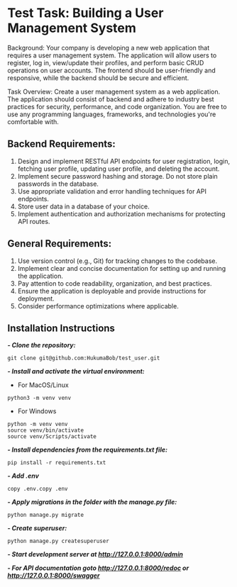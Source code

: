 # Test Task: Building a User Management System

Background:
Your company is developing a new web application that requires a user management system. The application will allow users to register, log in, view/update their profiles, and perform basic CRUD operations on user accounts. The frontend should be user-friendly and responsive, while the backend should be secure and efficient.

Task Overview:
Create a user management system as a web application. The application should consist of backend and adhere to industry best practices for security, performance, and code organization. You are free to use any programming languages, frameworks, and technologies you're comfortable with.

## Backend Requirements:

1. Design and implement RESTful API endpoints for user registration, login, fetching user profile, updating user profile, and deleting the account.
2. Implement secure password hashing and storage. Do not store plain passwords in the database.
3. Use appropriate validation and error handling techniques for API endpoints.
4. Store user data in a database of your choice.
5. Implement authentication and authorization mechanisms for protecting API routes.


## General Requirements:

1. Use version control (e.g., Git) for tracking changes to the codebase.
2. Implement clear and concise documentation for setting up and running the application.
3. Pay attention to code readability, organization, and best practices.
4. Ensure the application is deployable and provide instructions for deployment.
5. Consider performance optimizations where applicable.

## Installation Instructions
***- Clone the repository:***
```
git clone git@github.com:HukumaBob/test_user.git
```

***- Install and activate the virtual environment:***
- For MacOS/Linux
```
python3 -m venv venv
```
- For Windows
```
python -m venv venv
source venv/bin/activate
source venv/Scripts/activate
```

***- Install dependencies from the requirements.txt file:***
```
pip install -r requirements.txt
```
***- Add .env***
```
copy .env.copy .env
```

***- Apply migrations in the folder with the manage.py file:***
```
python manage.py migrate
```
***- Create superuser:***
```
python manage.py createsuperuser
```

***- Start development server at http://127.0.0.1:8000/admin***

***- For API documentation goto http://127.0.0.1:8000/redoc or http://127.0.0.1:8000/swagger***


 